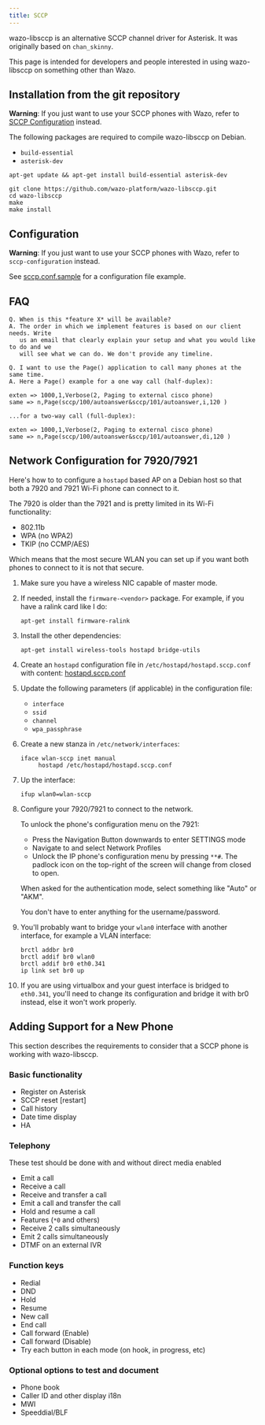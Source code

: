 ```yaml
---
title: SCCP
---
```


wazo-libsccp is an alternative SCCP channel driver for Asterisk. It was originally based on
`chan_skinny`.

This page is intended for developers and people interested in using wazo-libsccp on something other
than Wazo.

## Installation from the git repository

**Warning**: If you just want to use your SCCP phones with Wazo, refer to
[SCCP Configuration](/uc-doc/administration/sccp) instead.

The following packages are required to compile wazo-libsccp on Debian.

- `build-essential`
- `asterisk-dev`

```shell
apt-get update && apt-get install build-essential asterisk-dev

git clone https://github.com/wazo-platform/wazo-libsccp.git
cd wazo-libsccp
make
make install
```

## Configuration

**Warning**: If you just want to use your SCCP phones with Wazo, refer to `sccp-configuration`
instead.

See
[sccp.conf.sample](https://raw.github.com/wazo-platform/wazo-libsccp/master/configs/sccp.conf.sample)
for a configuration file example.

## FAQ

```
Q. When is this *feature X* will be available?
A. The order in which we implement features is based on our client needs. Write
   us an email that clearly explain your setup and what you would like to do and we
   will see what we can do. We don't provide any timeline.
```

```
Q. I want to use the Page() application to call many phones at the same time.
A. Here a Page() example for a one way call (half-duplex):

exten => 1000,1,Verbose(2, Paging to external cisco phone)
same => n,Page(sccp/100/autoanswer&sccp/101/autoanswer,i,120 )

...for a two-way call (full-duplex):

exten => 1000,1,Verbose(2, Paging to external cisco phone)
same => n,Page(sccp/100/autoanswer&sccp/101/autoanswer,di,120 )
```

## Network Configuration for 7920/7921

Here's how to to configure a `hostapd` based AP on a Debian host so that both a 7920 and 7921 Wi-Fi
phone can connect to it.

The 7920 is older than the 7921 and is pretty limited in its Wi-Fi functionality:

- 802.11b
- WPA (no WPA2)
- TKIP (no CCMP/AES)

Which means that the most secure WLAN you can set up if you want both phones to connect to it is not
that secure.

1.  Make sure you have a wireless NIC capable of master mode.
2.  If needed, install the `firmware-<vendor>` package. For example, if you have a ralink card like
    I do:

    ```shell
    apt-get install firmware-ralink
    ```

3.  Install the other dependencies:

    ```shell
    apt-get install wireless-tools hostapd bridge-utils
    ```

4.  Create an `hostapd` configuration file in `/etc/hostapd/hostapd.sccp.conf` with content:
    [hostapd.sccp.conf](/images/uc-doc/contributors/resources/hostapd.sccp.conf)

5.  Update the following parameters (if applicable) in the configuration file:

    - `interface`
    - `ssid`
    - `channel`
    - `wpa_passphrase`

6.  Create a new stanza in `/etc/network/interfaces`:

    ```
    iface wlan-sccp inet manual
         hostapd /etc/hostapd/hostapd.sccp.conf
    ```

7.  Up the interface:

    ```
    ifup wlan0=wlan-sccp
    ```

8.  Configure your 7920/7921 to connect to the network.

    To unlock the phone's configuration menu on the 7921:

    - Press the Navigation Button downwards to enter SETTINGS mode
    - Navigate to and select Network Profiles
    - Unlock the IP phone's configuration menu by pressing `**#`. The padlock icon on the top-right
      of the screen will change from closed to open.

    When asked for the authentication mode, select something like "Auto" or "AKM".

    You don't have to enter anything for the username/password.

9.  You'll probably want to bridge your `wlan0` interface with another interface, for example a VLAN
    interface:

    ```
    brctl addbr br0
    brctl addif br0 wlan0
    brctl addif br0 eth0.341
    ip link set br0 up
    ```

10. If you are using virtualbox and your guest interface is bridged to `eth0.341`, you'll need to
    change its configuration and bridge it with br0 instead, else it won't work properly.

## Adding Support for a New Phone

This section describes the requirements to consider that a SCCP phone is working with wazo-libsccp.

### Basic functionality

- Register on Asterisk
- SCCP reset [restart]
- Call history
- Date time display
- HA

### Telephony

These test should be done with and without direct media enabled

- Emit a call
- Receive a call
- Receive and transfer a call
- Emit a call and transfer the call
- Hold and resume a call
- Features (`*0` and others)
- Receive 2 calls simultaneously
- Emit 2 calls simultaneously
- DTMF on an external IVR

### Function keys

- Redial
- DND
- Hold
- Resume
- New call
- End call
- Call forward (Enable)
- Call forward (Disable)
- Try each button in each mode (on hook, in progress, etc)

### Optional options to test and document

- Phone book
- Caller ID and other display i18n
- MWI
- Speeddial/BLF
